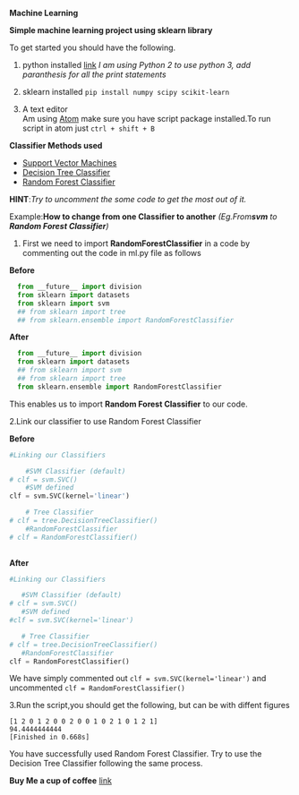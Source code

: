 **Machine Learning**

**Simple machine learning project using sklearn library**

To get started you should have the following.

1. python installed [link](https://www.python.org/downloads/)  *I am using Python 2 to use python 3, add paranthesis for all the print statements*
   
2. sklearn installed ``pip install numpy scipy scikit-learn``

3. A text editor <br>
    Am using [Atom](https://atom.io/) make sure you have script package installed.To run script in atom just ``ctrl + shift + B``   
  
**Classifier Methods used** <br>
  * [Support Vector Machines](http://scikit-learn.org/stable/modules/svm.html) <br>
  * [Decision Tree Classifier ](http://scikit-learn.org/stable/modules/generated/sklearn.tree.DecisionTreeClassifier.html) <br>
  * [Random Forest Classifier](http://scikit-learn.org/stable/modules/generated/sklearn.ensemble.RandomForestClassifier.html)<br>

**HINT**:*Try to uncomment the some code to get the most out of it.*

Example:**How to change from one Classifier to another** *(Eg.From**svm** to **Random Forest Classifier**)* <br>

1. First we need to import **RandomForestClassifier** in a code by commenting out the code in ml.py file as follows <br>

**Before**

```python
  from __future__ import division
  from sklearn import datasets
  from sklearn import svm
  ## from sklearn import tree
  ## from sklearn.ensemble import RandomForestClassifier

```
**After**

```python
  from __future__ import division
  from sklearn import datasets
  ## from sklearn import svm
  ## from sklearn import tree
  from sklearn.ensemble import RandomForestClassifier
```

This enables us to import **Random Forest Classifier** to our code.

2.Link our classifier to use Random Forest Classifier

**Before**

```python
#Linking our Classifiers

    #SVM Classifier (default)
# clf = svm.SVC()
    #SVM defined
clf = svm.SVC(kernel='linear')

    # Tree Classifier
# clf = tree.DecisionTreeClassifier()
    #RandomForestClassifier
# clf = RandomForestClassifier()
  
```
 **After**
 
 ```python
 #Linking our Classifiers

    #SVM Classifier (default)
# clf = svm.SVC()
    #SVM defined
#clf = svm.SVC(kernel='linear')

    # Tree Classifier
# clf = tree.DecisionTreeClassifier()
    #RandomForestClassifier
clf = RandomForestClassifier()
 
 ```
 We have simply commented out ``clf = svm.SVC(kernel='linear')`` and uncommented ``clf = RandomForestClassifier()``
 
 3.Run the script,you should get the following, but can be with diffent figures 
 ```
 [1 2 0 1 2 0 0 2 0 0 1 0 2 1 0 1 2 1]
94.4444444444
[Finished in 0.668s]
 ```
 You have successfully used Random Forest Classifier. Try to use the Decision Tree Classifier following the same process.

**Buy Me a cup of coffee** [link](buymeacoff.ee/UOoP6At7H)
